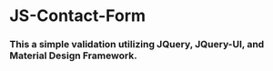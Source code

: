 # JS-Contact-Form
### This a simple validation utilizing JQuery, JQuery-UI, and Material Design Framework.

